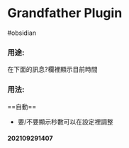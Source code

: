 # Grandfather Plugin
#obsidian 

### 用途:
在下面的訊息?欄裡顯示目前時間
### 用法:
==自動==
- 要/不要顯示秒數可以在設定裡調整

#### 202109291407